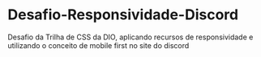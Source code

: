 # Desafio-Responsividade-Discord
Desafio da Trilha de CSS da DIO, aplicando recursos de responsividade e utilizando o conceito de mobile first no site do discord
